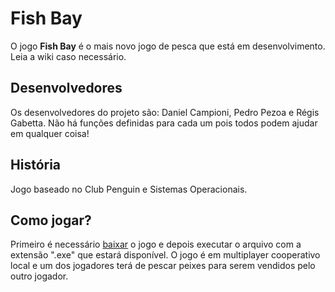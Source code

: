 # Fish Bay
O jogo **Fish Bay** é o mais novo jogo de pesca que está em desenvolvimento. Leia a wiki caso necessário.

## Desenvolvedores
Os desenvolvedores do projeto são: Daniel Campioni, Pedro Pezoa e Régis Gabetta. Não há funções definidas para cada um pois todos podem ajudar em qualquer coisa!

## História
Jogo baseado no Club Penguin e Sistemas Operacionais.

## Como jogar?
Primeiro é necessário [baixar]() o jogo e depois executar o arquivo com a extensão ".exe" que estará disponível.
O jogo é em multiplayer cooperativo local e um dos jogadores terá de pescar peixes para serem vendidos pelo outro jogador.
